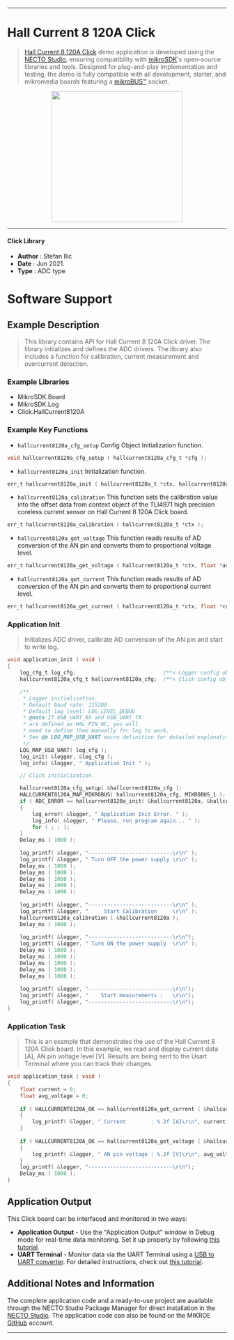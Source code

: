 
---
# Hall Current 8 120A Click

> [Hall Current 8 120A Click](https://www.mikroe.com/?pid_product=MIKROE-4508) demo application is developed using
the [NECTO Studio](https://www.mikroe.com/necto), ensuring compatibility with [mikroSDK](https://www.mikroe.com/mikrosdk)'s
open-source libraries and tools. Designed for plug-and-play implementation and testing, the demo is fully compatible with
all development, starter, and mikromedia boards featuring a [mikroBUS&trade;](https://www.mikroe.com/mikrobus) socket.

<p align="center">
  <img src="https://www.mikroe.com/?pid_product=MIKROE-4508&image=1" height=300px>
</p>

---

#### Click Library

- **Author**        : Stefan Ilic
- **Date**          : Jun 2021.
- **Type**          : ADC type

# Software Support

## Example Description

> This library contains API for Hall Current 8 120A Click driver. The library initializes and defines the ADC drivers. The library also includes a function for calibration, current measurement and overcurrent detection.

### Example Libraries

- MikroSDK.Board
- MikroSDK.Log
- Click.HallCurrent8120A

### Example Key Functions

- `hallcurrent8120a_cfg_setup` Config Object Initialization function.
```c
void hallcurrent8120a_cfg_setup ( hallcurrent8120a_cfg_t *cfg );
```

- `hallcurrent8120a_init` Initialization function.
```c
err_t hallcurrent8120a_init ( hallcurrent8120a_t *ctx, hallcurrent8120a_cfg_t *cfg );
```

- `hallcurrent8120a_calibration` This function sets the calibration value into the offset data from context object of the TLI4971 high precision coreless current sensor on Hall Current 8 120A Click board.
```c
err_t hallcurrent8120a_calibration ( hallcurrent8120a_t *ctx );
```

- `hallcurrent8120a_get_voltage` This function reads results of AD conversion of the AN pin and converts them to proportional voltage level.
```c
err_t hallcurrent8120a_get_voltage ( hallcurrent8120a_t *ctx, float *avr_voltage );
```

- `hallcurrent8120a_get_current` This function reads results of AD conversion of the AN pin and converts them to proportional current level.
```c
err_t hallcurrent8120a_get_current ( hallcurrent8120a_t *ctx, float *current );
```

### Application Init

> Initializes ADC driver, calibrate AD conversion of the AN pin and start to write log.

```c
void application_init ( void ) 
{
    log_cfg_t log_cfg;                            /**< Logger config object. */
    hallcurrent8120a_cfg_t hallcurrent8120a_cfg;  /**< Click config object. */

    /** 
     * Logger initialization.
     * Default baud rate: 115200
     * Default log level: LOG_LEVEL_DEBUG
     * @note If USB_UART_RX and USB_UART_TX 
     * are defined as HAL_PIN_NC, you will 
     * need to define them manually for log to work. 
     * See @b LOG_MAP_USB_UART macro definition for detailed explanation.
     */
    LOG_MAP_USB_UART( log_cfg );
    log_init( &logger, &log_cfg );
    log_info( &logger, " Application Init " );

    // Click initialization.

    hallcurrent8120a_cfg_setup( &hallcurrent8120a_cfg );
    HALLCURRENT8120A_MAP_MIKROBUS( hallcurrent8120a_cfg, MIKROBUS_1 );
    if ( ADC_ERROR == hallcurrent8120a_init( &hallcurrent8120a, &hallcurrent8120a_cfg ) ) 
    {
        log_error( &logger, " Application Init Error. " );
        log_info( &logger, " Please, run program again... " );
        for ( ; ; );
    }
    Delay_ms ( 1000 );
    
    log_printf( &logger, "---------------------------\r\n" );
    log_printf( &logger, " Turn OFF the power supply \r\n" );
    Delay_ms ( 1000 );
    Delay_ms ( 1000 );
    Delay_ms ( 1000 );
    Delay_ms ( 1000 );
    Delay_ms ( 1000 );
    
    log_printf( &logger, "---------------------------\r\n" );
    log_printf( &logger, "     Start Calibration     \r\n" );
    hallcurrent8120a_calibration ( &hallcurrent8120a );
    Delay_ms ( 1000 );
    
    log_printf( &logger, "---------------------------\r\n");
    log_printf( &logger, " Turn ON the power supply  \r\n" );
    Delay_ms ( 1000 );
    Delay_ms ( 1000 );
    Delay_ms ( 1000 );
    Delay_ms ( 1000 );
    Delay_ms ( 1000 );
    
    log_printf( &logger, "---------------------------\r\n");
    log_printf( &logger, "    Start measurements :   \r\n");
    log_printf( &logger, "---------------------------\r\n");
}
```

### Application Task

> This is an example that demonstrates the use of the Hall Current 8 120A Click board. 
In this example, we read and display current data [A], AN pin voltage level [V]. 
Results are being sent to the Usart Terminal where you can track their changes.

```c
void application_task ( void ) 
{
    float current = 0;
    float avg_voltage = 0;
    
    if ( HALLCURRENT8120A_OK == hallcurrent8120a_get_current ( &hallcurrent8120a, &current ) ) 
    {
        log_printf( &logger, " Current        : %.2f [A]\r\n", current );
    }
    
    if ( HALLCURRENT8120A_OK == hallcurrent8120a_get_voltage ( &hallcurrent8120a, &avg_voltage ) ) 
    {
        log_printf( &logger, " AN pin voltage : %.2f [V]\r\n", avg_voltage );
    }
    log_printf( &logger, "---------------------------\r\n");
    Delay_ms ( 1000 );
}
```
 

## Application Output

This Click board can be interfaced and monitored in two ways:
- **Application Output** - Use the "Application Output" window in Debug mode for real-time data monitoring.
Set it up properly by following [this tutorial](https://www.youtube.com/watch?v=ta5yyk1Woy4).
- **UART Terminal** - Monitor data via the UART Terminal using
a [USB to UART converter](https://www.mikroe.com/click/interface/usb?interface*=uart,uart). For detailed instructions,
check out [this tutorial](https://help.mikroe.com/necto/v2/Getting%20Started/Tools/UARTTerminalTool).

## Additional Notes and Information

The complete application code and a ready-to-use project are available through the NECTO Studio Package Manager for 
direct installation in the [NECTO Studio](https://www.mikroe.com/necto). The application code can also be found on
the MIKROE [GitHub](https://github.com/MikroElektronika/mikrosdk_click_v2) account.

---
